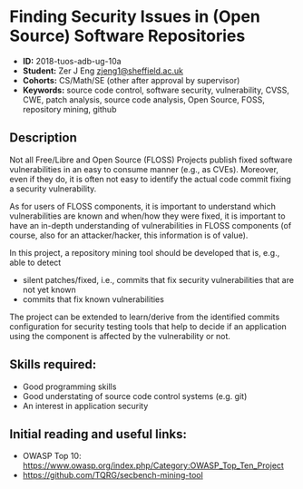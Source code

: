 # Finding Security Issues in (Open Source) Software Repositories 

* **ID:** 2018-tuos-adb-ug-10a
* **Student:** Zer J Eng <zjeng1@sheffield.ac.uk>
* **Cohorts:** CS/Math/SE (other after approval by supervisor) 
* **Keywords:** source code control, software security, vulnerability,
                CVSS, CWE, patch analysis, source code analysis, Open
                Source, FOSS, repository mining, github

## Description 

Not all Free/Libre and Open Source (FLOSS) Projects publish fixed
software vulnerabilities in an easy to consume manner (e.g., as
CVEs). Moreover, even if they do, it is often not easy to identify the
actual code commit fixing a security vulnerability.

As for users of FLOSS components, it is important to understand which
vulnerabilities are known and when/how they were fixed, it is
important to have an in-depth understanding of vulnerabilities in FLOSS
components (of course, also for an attacker/hacker, this information
is of value). 

In this project, a repository mining tool should be developed that
is, e.g., able to detect 

* silent patches/fixed, i.e., commits that fix security
  vulnerabilities that are not yet known 
* commits that fix known vulnerabilities 

The project can be extended to learn/derive from the identified
commits configuration for security testing tools that help to decide
if an application using the component is affected by the vulnerability
or not.

## Skills required:

 * Good programming skills 
 * Good understating of source code control systems (e.g. git)
 * An interest in application security 

## Initial reading and useful links:

 * OWASP Top 10: <https://www.owasp.org/index.php/Category:OWASP_Top_Ten_Project>
 * <https://github.com/TQRG/secbench-mining-tool>
